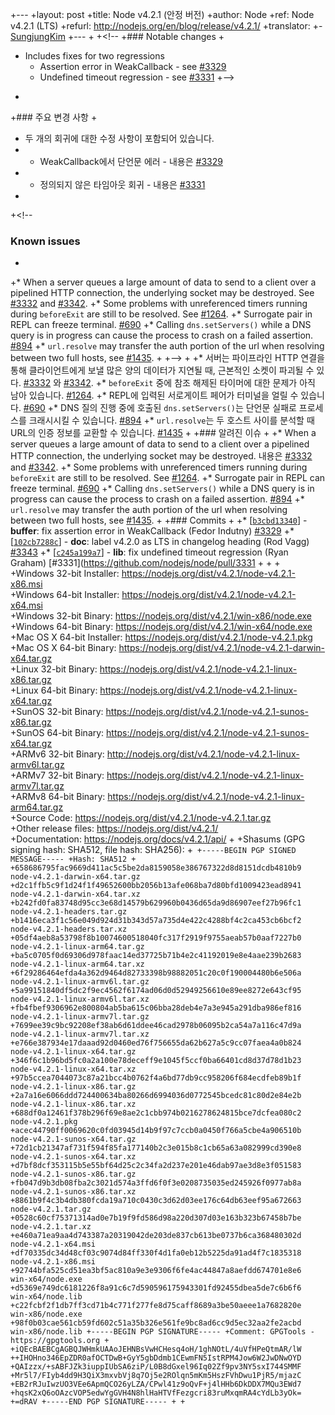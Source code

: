 +---
+layout: post
+title: Node v4.2.1 (안정 버전)
+author: Node
+ref: Node v4.2.1 (LTS)
+refurl: http://nodejs.org/en/blog/release/v4.2.1/
+translator:
+- <a href="https://github.com/SungjungKim" target="_blank">SungjungKim</a>
+---
+
+<!--
+### Notable changes
+
* Includes fixes for two regressions
  - Assertion error in WeakCallback  - see [#3329](https://github.com/nodejs/node/pull/3329)
  - Undefined timeout regression - see [#3331](https://github.com/nodejs/node/pull/3331)
+-->
+
+### 주요 변경 사항
+
+ 두 개의 회귀에 대한 수정 사항이 포함되어 있습니다.
+  - WeakCallback에서 단언문 에러  - 내용은 [#3329](https://github.com/nodejs/node/pull/3329)
+  - 정의되지 않은 타임아웃 회귀 - 내용은 [#3331](https://github.com/nodejs/node/pull/3331)
+
+<!--
### Known issues
+
+* When a server queues a large amount of data to send to a client over a pipelined HTTP connection, the underlying socket may be destroyed. See [#3332](https://github.com/nodejs/node/issues/3332) and [#3342](https://github.com/nodejs/node/pull/3342).
+* Some problems with unreferenced timers running during `beforeExit` are still to be resolved. See [#1264](https://github.com/nodejs/node/issues/1264).
+* Surrogate pair in REPL can freeze terminal. [#690](https://github.com/nodejs/node/issues/690)
+* Calling `dns.setServers()` while a DNS query is in progress can cause the process to crash on a failed assertion. [#894](https://github.com/nodejs/node/issues/894)
+* `url.resolve` may transfer the auth portion of the url when resolving between two full hosts, see [#1435](https://github.com/nodejs/node/issues/1435).
+
+-->
+
+* 서버는 파이프라인 HTTP 연결을 통해 클라이언트에게 보낼 많은 양의 데이터가 지연될 때, 근본적인 소켓이 파괴될 수 있다. [#3332](https://github.com/nodejs/node/issues/3332) 와 [#3342](https://github.com/nodejs/node/pull/3342).
+* `beforeExit` 중에 참조 해제된 타이머에 대한 문제가 아직 남아 있습니다. [#1264](https://github.com/nodejs/node/issues/1264).
+* REPL에 입력된 서로게이트 페어가 터미널을 얼릴 수 있습니다. [#690](https://github.com/nodejs/node/issues/690)
+* DNS 질의 진행 중에 호출된 `dns.setServers()`는 단언문 실패로 프로세스를 크래시시킬 수 있습니다. [#894](https://github.com/nodejs/node/issues/894)
+* `url.resolve`는 두 호스트 사이를 분석할 때 URL의 인증 정보를 교환할 수 있습니다. [#1435](https://github.com/nodejs/node/issues/1435)
+
+### 알려진 이슈
+
+* When a server queues a large amount of data to send to a client over a pipelined HTTP connection, the underlying socket may be destroyed. 내용은 [#3332](https://github.com/nodejs/node/issues/3332) and [#3342](https://github.com/nodejs/node/pull/3342).
+* Some problems with unreferenced timers running during `beforeExit` are still to be resolved. See [#1264](https://github.com/nodejs/node/issues/1264).
+* Surrogate pair in REPL can freeze terminal. [#690](https://github.com/nodejs/node/issues/690)
+* Calling `dns.setServers()` while a DNS query is in progress can cause the process to crash on a failed assertion. [#894](https://github.com/nodejs/node/issues/894)
+* `url.resolve` may transfer the auth portion of the url when resolving between two full hosts, see [#1435](https://github.com/nodejs/node/issues/1435).
+
+### Commits
+
+* [[`b3cbd13340`](https://github.com/nodejs/node/commit/b3cbd13340)] - **buffer**: fix assertion error in WeakCallback (Fedor Indutny) [#3329](https://github.com/nodejs/node/pull/3329)
+* [[`102cb7288c`](https://github.com/nodejs/node/commit/102cb7288c)] - **doc**: label v4.2.0 as LTS in changelog heading (Rod Vagg) [#3343](https://github.com/nodejs/node/pull/3343)
+* [[`c245a199a7`](https://github.com/nodejs/node/commit/c245a199a7)] - **lib**: fix undefined timeout regression (Ryan Graham) [#3331](https://github.com/nodejs/node/pull/3331
+
+
+
+Windows 32-bit Installer: https://nodejs.org/dist/v4.2.1/node-v4.2.1-x86.msi<br>
+Windows 64-bit Installer: https://nodejs.org/dist/v4.2.1/node-v4.2.1-x64.msi<br>
+Windows 32-bit Binary: https://nodejs.org/dist/v4.2.1/win-x86/node.exe<br>
+Windows 64-bit Binary: https://nodejs.org/dist/v4.2.1/win-x64/node.exe<br>
+Mac OS X 64-bit Installer: https://nodejs.org/dist/v4.2.1/node-v4.2.1.pkg<br>
+Mac OS X 64-bit Binary: https://nodejs.org/dist/v4.2.1/node-v4.2.1-darwin-x64.tar.gz<br>
+Linux 32-bit Binary: https://nodejs.org/dist/v4.2.1/node-v4.2.1-linux-x86.tar.gz<br>
+Linux 64-bit Binary: https://nodejs.org/dist/v4.2.1/node-v4.2.1-linux-x64.tar.gz<br>
+SunOS 32-bit Binary: https://nodejs.org/dist/v4.2.1/node-v4.2.1-sunos-x86.tar.gz<br>
+SunOS 64-bit Binary: https://nodejs.org/dist/v4.2.1/node-v4.2.1-sunos-x64.tar.gz<br>
+ARMv6 32-bit Binary: http://nodejs.org/dist/v4.2.1/node-v4.2.1-linux-armv6l.tar.gz<br>
+ARMv7 32-bit Binary: https://nodejs.org/dist/v4.2.1/node-v4.2.1-linux-armv7l.tar.gz<br>
+ARMv8 64-bit Binary: https://nodejs.org/dist/v4.2.1/node-v4.2.1-linux-arm64.tar.gz<br>
+Source Code: https://nodejs.org/dist/v4.2.1/node-v4.2.1.tar.gz<br>
+Other release files: https://nodejs.org/dist/v4.2.1/<br>
+Documentation: https://nodejs.org/docs/v4.2.1/api/
+
+Shasums (GPG signing hash: SHA512, file hash: SHA256):
+```
+-----BEGIN PGP SIGNED MESSAGE-----
+Hash: SHA512
+
+658686795fac9669d411ac5c5be2da8159058e386767322d8d8151dcdb4810b9  node-v4.2.1-darwin-x64.tar.gz
+d2c1ffb5c9f1d24f1f49652600bb2056b13afe068ba7d80bfd1009423ead8941  node-v4.2.1-darwin-x64.tar.xz
+b242fd0fa83748d95cc3e68d14579b629960b0436d65da9d86907eef27b96fc1  node-v4.2.1-headers.tar.gz
+b1416eca3f1c56e049d924d31b343d57a735d4e422c4288bf4c2ca453cb6bcf2  node-v4.2.1-headers.tar.xz
+05df4aeb8a53798f8b10074600518040fc317f2919f9755aeab57b0aaf7227b0  node-v4.2.1-linux-arm64.tar.gz
+ba5c0705f0d69306d978faac14ed37725b71b4e2c41192019e8e4aae239b2683  node-v4.2.1-linux-arm64.tar.xz
+6f29286464efda4a362d9464d82733398b98882051c20c0f190004480b6e506a  node-v4.2.1-linux-armv6l.tar.gz
+5a99151840df5dc2f9ec4562f6174ad06d0d52949256610e89ee8272e643cf95  node-v4.2.1-linux-armv6l.tar.xz
+fb4fbef9306962e800804ab5ba615c06bba28deb4e7a3e945a291dba986ef816  node-v4.2.1-linux-armv7l.tar.gz
+7699ee39c9bc92208ef38ab6d61ddee46cad2978b06095b2ca54a7a116c47d9a  node-v4.2.1-linux-armv7l.tar.xz
+e766e387934e17daaad92d0460ed76f756655da62b627a5c9cc07faea4a0b824  node-v4.2.1-linux-x64.tar.gz
+346f6c1b96bd5fc0a2a100e78deceff9e1045f5ccf0ba66401cd8d37d78d1b23  node-v4.2.1-linux-x64.tar.xz
+97b5ccea7044073c87a21bcc4b0762f4a6bd77db9cc958206f684ecdfeb89b1f  node-v4.2.1-linux-x86.tar.gz
+2a7a16e6066ddd724400634ba80266d6994036d0772545bcedc81c80d2e84e2b  node-v4.2.1-linux-x86.tar.xz
+688df0a12461f378b296f69e8ae2c1cbb974b0216278624815bce7dcfea080c2  node-v4.2.1.pkg
+acec44790ff0069620c0fd03945d14b9f97c7ccb0a0450f766a5cbe4a906510b  node-v4.2.1-sunos-x64.tar.gz
+72d1cb21347af731f594f85fa177140b2c3e015b8c1cb65a63a082999cd390e8  node-v4.2.1-sunos-x64.tar.xz
+d7bf8dcf353115b5e55bf64d25c2c34fa2d237e201e46dab97ae3d8e3f051583  node-v4.2.1-sunos-x86.tar.gz
+fb047d9b3db08fba2c3021d574a3ffd6f0f3e0208735035ed245926f0977ab8a  node-v4.2.1-sunos-x86.tar.xz
+8861b9f4c3b4db380fcda19a710c0430c3d62d03ee176c64db63eef95a672663  node-v4.2.1.tar.gz
+0528c60cf75371314ad0e7b19f9fd586d98a220d307d03e163b323b67458b7be  node-v4.2.1.tar.xz
+e460a71ea9aa4d743387a20319042de203de837cb613be0737b6ca368480302d  node-v4.2.1-x64.msi
+df70335dc34d48cf03c9074d84ff330f4d1fa0eb12b5225da91ad4f7c1835318  node-v4.2.1-x86.msi
+92744bfa525cd51ea3bf5ac810a9e3e9306f6fe4ac44847a8aefdd674701e8e6  win-x64/node.exe
+d5369e749dc6181226f8a91c6c7d590596175943301fd92455dbea5de7c6b6f6  win-x64/node.lib
+c22fcbf2f1db7ff3cd71b4c771f277fe8d75caff8689a3be50aeee1a7682820e  win-x86/node.exe
+98f0b03cae561cb59fd602c51a35b326e561fe9bc8ad6cc9d5ec32aa2fe2acbd  win-x86/node.lib
+-----BEGIN PGP SIGNATURE-----
+Comment: GPGTools - https://gpgtools.org
+
+iQEcBAEBCgAGBQJWHmkUAAoJEHNBsVwHCHesq4oH/1ghNOtL/4uVfHPeQtmAR/lW
++IHOHno346EpZDR0afOCTDwB+GyY5gbDdmb1CEwmFN5IstRPM4Jow6W2JwDNwOYD
+QAIzzx/+sABFJZk3iuppIUbSA6ziP/L0B8dGxel96Iq02Zf9pv3NY5sxI744SMMF
+Mr5l7/FIyb4dd9H3QiX3mxvbVj8q7Oj5e2ROlqn5mKm5HszFVhDwu1PjR5/mjazC
+EB2rRJuIwzUO3VEe6ApmQCO26yLZA/CPwl41z9oQvF+j4lHHb6DkDDX7MQu3EWd7
+hqsK2xQ6oOAzcVOP5edwYgGVH4N8hlHaHTVfFezgcri83ruMxqmRA4cYdLb3yOk=
+=dRAV
+-----END PGP SIGNATURE-----
+
+```


